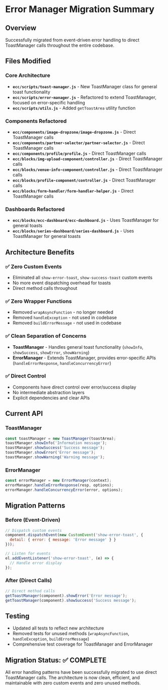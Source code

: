 # Error Manager Migration Summary

## Overview
Successfully migrated from event-driven error handling to direct ToastManager calls throughout the entire codebase.

## Files Modified

### Core Architecture
- **`ecc/scripts/toast-manager.js`** - New ToastManager class for general toast functionality
- **`ecc/scripts/error-manager.js`** - Refactored to extend ToastManager, focused on error-specific handling
- **`ecc/scripts/utils.js`** - Added `getToastArea` utility function

### Components Refactored
- **`ecc/components/image-dropzone/image-dropzone.js`** - Direct ToastManager calls
- **`ecc/components/partner-selector/partner-selector.js`** - Direct ToastManager calls
- **`ecc/components/profile/profile.js`** - Direct ToastManager calls
- **`ecc/blocks/img-upload-component/controller.js`** - Direct ToastManager calls
- **`ecc/blocks/venue-info-component/controller.js`** - Direct ToastManager calls
- **`ecc/blocks/profile-component/controller.js`** - Direct ToastManager calls
- **`ecc/blocks/form-handler/form-handler-helper.js`** - Direct ToastManager calls

### Dashboards Refactored
- **`ecc/blocks/ecc-dashboard/ecc-dashboard.js`** - Uses ToastManager for general toasts
- **`ecc/blocks/series-dashboard/series-dashboard.js`** - Uses ToastManager for general toasts

## Architecture Benefits

### ✅ Zero Custom Events
- Eliminated all `show-error-toast`, `show-success-toast` custom events
- No more event dispatching overhead for toasts
- Direct method calls throughout

### ✅ Zero Wrapper Functions
- Removed `wrapAsyncFunction` - no longer needed
- Removed `handleException` - not used in codebase
- Removed `buildErrorMessage` - not used in codebase

### ✅ Clean Separation of Concerns
- **ToastManager** - Handles general toast functionality (`showInfo`, `showSuccess`, `showError`, `showWarning`)
- **ErrorManager** - Extends ToastManager, provides error-specific APIs (`handleErrorResponse`, `handleConcurrencyError`)

### ✅ Direct Control
- Components have direct control over error/success display
- No intermediate abstraction layers
- Explicit dependencies and clear APIs

## Current API

### ToastManager
```javascript
const toastManager = new ToastManager(toastArea);
toastManager.showInfo('Information message');
toastManager.showSuccess('Success message');
toastManager.showError('Error message');
toastManager.showWarning('Warning message');
```

### ErrorManager
```javascript
const errorManager = new ErrorManager(context);
errorManager.handleErrorResponse(resp, options);
errorManager.handleConcurrencyError(error, options);
```

## Migration Patterns

### Before (Event-Driven)
```javascript
// Dispatch custom events
component.dispatchEvent(new CustomEvent('show-error-toast', { 
  detail: { error: { message: 'Error message' } } 
}));

// Listen for events
el.addEventListener('show-error-toast', (e) => {
  // Handle error display
});
```

### After (Direct Calls)
```javascript
// Direct method calls
getToastManager(component).showError('Error message');
getToastManager(component).showSuccess('Success message');
```

## Testing
- Updated all tests to reflect new architecture
- Removed tests for unused methods (`wrapAsyncFunction`, `handleException`, `buildErrorMessage`)
- Comprehensive test coverage for ToastManager and ErrorManager

## Migration Status: ✅ COMPLETE

All error handling patterns have been successfully migrated to use direct ToastManager calls. The architecture is now clean, efficient, and maintainable with zero custom events and zero unused methods. 
